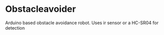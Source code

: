# Obstacleavoider
Arduino based obstacle avoidance robot. Uses ir sensor or a HC-SR04 for detection
